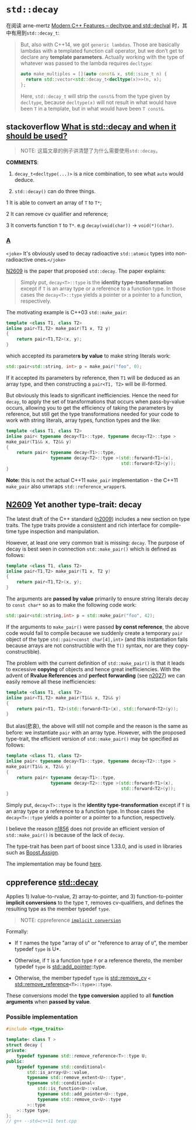 # `std::decay`



在阅读 arne-mertz [Modern C++ Features – decltype and std::declval](https://arne-mertz.de/2017/01/decltype-declval/) 时，其中有用到`std::decay_t`:

> But, also with C++14, we got `generic lambdas`. Those are basically lambdas with a templated function call operator, but we don’t get to declare any **template parameters**. Actually working with the type of whatever was passed to the lambda requires `decltype`:
>
> ```C++
> auto make_multiples = [](auto const& x, std::size_t n) { 
>   return std::vector<std::decay_t<decltype(x)>>(n, x); 
> };
> ```
>
> Here, `std::decay_t` will strip the `const&` from the type given by `decltype`, because `decltype(x)` will not result in what would have been `T` in a template, but in what would have been `T const&`.





## stackoverflow [What is std::decay and when it should be used?](https://stackoverflow.com/questions/25732386/what-is-stddecay-and-when-it-should-be-used)

> NOTE: 这篇文章的例子讲清楚了为什么需要使用`std::decay`。

**COMMENTS**: 

1) `decay_t<decltype(...)>` is a nice combination, to see what `auto` would deduce.

2) `std::decay()` can do three things. 

1 It is able to convert an array of `T` to `T*`; 

2 It can remove cv qualifier and reference; 

3 It converts function `T` to `T*`. e.g `decay(void(char))` -> `void(*)(char)`. 



### [A](https://stackoverflow.com/a/25732651)

`<joke>` It's obviously used to decay radioactive `std::atomic` types into non-radioactive ones.`</joke>` 

[N2609](http://www.open-std.org/jtc1/sc22/wg21/docs/papers/2006/n2069.html) is the paper that proposed `std::decay`. The paper explains:

> Simply put, `decay<T>::type` is the **identity type-transformation** except if `T` is an array type or a reference to a function type. In those cases the `decay<T>::type` yields a pointer or a pointer to a function, respectively.

The motivating example is C++03 `std::make_pair`:

```cpp
template <class T1, class T2> 
inline pair<T1,T2> make_pair(T1 x, T2 y)
{ 
    return pair<T1,T2>(x, y); 
}
```

which accepted its parameter**s by value** to make string literals work:

```cpp
std::pair<std::string, int> p = make_pair("foo", 0);
```

If it accepted its parameters by reference, then `T1` will be deduced as an array type, and then constructing a `pair<T1, T2>` will be ill-formed.

But obviously this leads to significant inefficiencies. Hence the need for `decay`, to apply the set of transformations that occurs when pass-by-value occurs, allowing you to get the efficiency of taking the parameters by reference, but still get the type transformations needed for your code to work with string literals, array types, function types and the like:

```cpp
template <class T1, class T2> 
inline pair< typename decay<T1>::type, typename decay<T2>::type > 
make_pair(T1&& x, T2&& y)
{ 
    return pair< typename decay<T1>::type, 
                 typename decay<T2>::type >(std::forward<T1>(x), 
                                            std::forward<T2>(y)); 
}
```

**Note:** this is not the actual C++11 `make_pair` implementation - the C++11 `make_pair` also unwraps `std::reference_wrapper`s.



## [N2609](http://www.open-std.org/jtc1/sc22/wg21/docs/papers/2006/n2069.html) Yet another type-trait: decay

The latest draft of the C++ standard ([n2009](http://www.open-std.org/JTC1/SC22/WG21/docs/papers/2006/n2009.pdf)) includes a new section on type traits. The type traits provide a consistent and rich interface for compile-time type inspection and manipulation.

However, at least one very common trait is missing: `decay`. The purpose of decay is best seen in connection `std::make_pair()` which is defined as follows:

```C++
template <class T1, class T2> 
inline pair<T1,T2> make_pair(T1 x, T2 y)
{ 
    return pair<T1,T2>(x, y); 
}
```

The arguments are **passed by value** primarily to ensure string literals decay to `const char*` so as to make the following code work:

```C++
std::pair<std::string,int> p = std::make_pair("foo", 42);
```

If the arguments to `make_pair()` were passed **by const reference**, the above code would fail to compile because we suddenly create a temporary `pair` object of the type `std::pair<const char[4],int>` (and this instantiation fails because arrays are not constructible with the `T()` syntax, nor are they copy-constructible).

The problem with the current definition of `std::make_pair()` is that it leads to excessive **copying** of objects and hence great inefficiencies. With the advent of **Rvalue References** and **perfect forwarding** (see [n2027](http://www.open-std.org/JTC1/SC22/WG21/docs/papers/2006/n2027.html)) we can easily remove all these inefficiencies:

```c++
template <class T1, class T2> 
inline pair<T1,T2> make_pair(T1&& x, T2&& y)
{ 
    return pair<T1, T2>(std::forward<T1>(x), std::forward<T2>(y)); 
}
```

But alas(悲哀), the above will still not compile and the reason is the same as before: we instantiate `pair` with an array type. However, with the proposed type-trait, the efficient version of `std::make_pair()` may be specified as follows:

```C++
template <class T1, class T2> 
inline pair< typename decay<T1>::type, typename decay<T2>::type > 
make_pair(T1&& x, T2&& y)
{ 
    return pair< typename decay<T1>::type, 
                 typename decay<T2>::type >(std::forward<T1>(x), 
                                            std::forward<T2>(y)); 
}
```

Simply put, `decay<T>::type` is the **identity type-transformation** except if `T` is an array type or a reference to a function type. In those cases the `decay<T>::type` yields a pointer or a pointer to a function, respectively.

I believe the reason [n1856](http://www.open-std.org/jtc1/sc22/wg21/docs/papers/2005/n1856.html) does not provide an efficient version of `std::make_pair()` is because of the lack of `decay`.

The type-trait has been part of boost since 1.33.0, and is used in libraries such as [Boost.Assign](http://www.boost.org/libs/assign/doc/index.html).

The implementation may be found [here](http://boost.cvs.sourceforge.net/boost/boost/boost/type_traits/decay.hpp?view=markup).



## cppreference [std::decay](https://en.cppreference.com/w/cpp/types/decay)

Applies 1) lvalue-to-rvalue, 2) array-to-pointer, and 3) function-to-pointer **implicit conversions** to the type `T`, removes cv-qualifiers, and defines the resulting type as the member typedef `type`.

> NOTE: cppreference [`implicit conversion`](https://en.cppreference.com/w/cpp/language/implicit_cast)

Formally:

- If `T` names the type "array of `U`" or "reference to array of `U`", the member typedef `type` is U*.

- Otherwise, if `T` is a function type `F` or a reference thereto, the member typedef `type` is [std::add_pointer](http://en.cppreference.com/w/cpp/types/add_pointer)<F>::type.

- Otherwise, the member typedef `type` is [std::remove_cv](http://en.cppreference.com/w/cpp/types/remove_cv) `<` [std::remove_reference](http://en.cppreference.com/w/cpp/types/remove_reference)`<T>::type>::type`.



These conversions model the **type conversion** applied to all **function arguments** when **passed by value**.

### Possible implementation

```C++
#include <type_traits>

template< class T >
struct decay {
private:
    typedef typename std::remove_reference<T>::type U;
public:
    typedef typename std::conditional<
        std::is_array<U>::value,
        typename std::remove_extent<U>::type*,
        typename std::conditional<
            std::is_function<U>::value,
            typename std::add_pointer<U>::type,
            typename std::remove_cv<U>::type
        >::type
    >::type type;
};
// g++ --std=c++11 test.cpp

```

